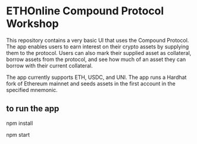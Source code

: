 # ETHOnline Compound Protocol Workshop

This repository contains a very basic UI that uses the Compound Protocol. The app enables users to earn interest on their crypto assets by supplying them to the protocol. Users can also mark their supplied asset as collateral, borrow assets from the protocol, and see how much of an asset they can borrow with their current collateral.

The app currently supports ETH, USDC, and UNI. The app runs a Hardhat fork of Ethereum mainnet and seeds assets in the first account in the specified mnemonic.


## to run the app
npm install

npm start
```
